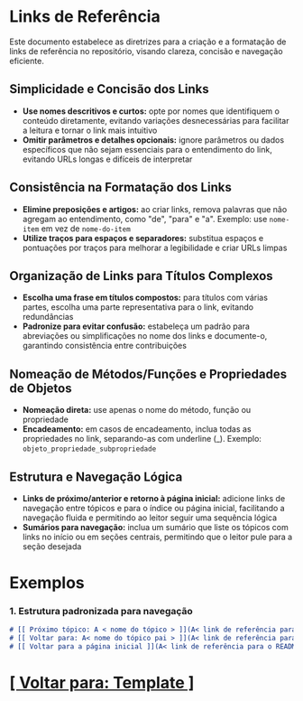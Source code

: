 # Links de Referência

Este documento estabelece as diretrizes para a criação e a formatação de links de referência no repositório, visando clareza, concisão e navegação eficiente.

## Simplicidade e Concisão dos Links

- **Use nomes descritivos e curtos:** opte por nomes que identifiquem o conteúdo diretamente, evitando variações desnecessárias para facilitar a leitura e tornar o link mais intuitivo
- **Omitir parâmetros e detalhes opcionais:** ignore parâmetros ou dados específicos que não sejam essenciais para o entendimento do link, evitando URLs longas e difíceis de interpretar

## Consistência na Formatação dos Links

- **Elimine preposições e artigos:** ao criar links, remova palavras que não agregam ao entendimento, como "de", "para" e "a". Exemplo: use `nome-item` em vez de `nome-do-item`
- **Utilize traços para espaços e separadores:** substitua espaços e pontuações por traços para melhorar a legibilidade e criar URLs limpas

## Organização de Links para Títulos Complexos

- **Escolha uma frase em títulos compostos:** para títulos com várias partes, escolha uma parte representativa para o link, evitando redundâncias
- **Padronize para evitar confusão:** estabeleça um padrão para abreviações ou simplificações no nome dos links e documente-o, garantindo consistência entre contribuições

## Nomeação de Métodos/Funções e Propriedades de Objetos

- **Nomeação direta:** use apenas o nome do método, função ou propriedade
- **Encadeamento:** em casos de encadeamento, inclua todas as propriedades no link, separando-as com underline (_). Exemplo: `objeto_propriedade_subpropriedade`

## Estrutura e Navegação Lógica

- **Links de próximo/anterior e retorno à página inicial:** adicione links de navegação entre tópicos e para o índice ou página inicial, facilitando a navegação fluida e permitindo ao leitor seguir uma sequência lógica
- **Sumários para navegação:** inclua um sumário que liste os tópicos com links no início ou em seções centrais, permitindo que o leitor pule para a seção desejada

# Exemplos

### 1. Estrutura padronizada para navegação

```Markdown
# [[ Próximo tópico: A < nome do tópico > ]](A< link de referência para o tópico >)
# [[ Voltar para: A< nome do tópico pai > ]](A< link de referência para o tópico pai >)
# [[ Voltar para a página inicial ]](A< link de referência para o README.md >)
```

# [[ Voltar para: Template ]](./1-template.md)
